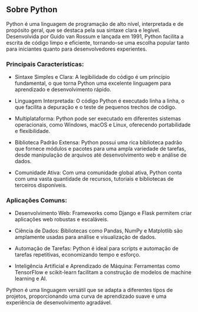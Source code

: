 ## Sobre Python
Python é uma linguagem de programação de alto nível, interpretada e de propósito geral, que se destaca pela sua sintaxe clara e legível. Desenvolvida por Guido van Rossum e lançada em 1991, Python facilita a escrita de código limpo e eficiente, tornando-se uma escolha popular tanto para iniciantes quanto para desenvolvedores experientes.

### Principais Características:
- Sintaxe Simples e Clara: 
  A legibilidade do código é um princípio fundamental, o que torna Python uma excelente linguagem para aprendizado e desenvolvimento rápido.

- Linguagem Interpretada:
  O código Python é executado linha a linha, o que facilita a depuração e o teste de pequenos trechos de código.

- Multiplataforma:
  Python pode ser executado em diferentes sistemas operacionais, como Windows, macOS e Linux, oferecendo portabilidade e flexibilidade.

- Biblioteca Padrão Extensa:
  Python possui uma rica biblioteca padrão que fornece módulos e pacotes para uma ampla variedade de tarefas, desde manipulação de arquivos até desenvolvimento web e análise de dados.

- Comunidade Ativa:
  Com uma comunidade global ativa, Python conta com uma vasta quantidade de recursos, tutoriais e bibliotecas de terceiros disponíveis.

### Aplicações Comuns:
- Desenvolvimento Web:
  Frameworks como Django e Flask permitem criar aplicações web robustas e escaláveis.

- Ciência de Dados:
  Bibliotecas como Pandas, NumPy e Matplotlib são amplamente usadas para análise e visualização de dados.

- Automação de Tarefas:
  Python é ideal para scripts e automação de tarefas repetitivas, economizando tempo e esforço.

- Inteligência Artificial e Aprendizado de Máquina:
  Ferramentas como TensorFlow e scikit-learn facilitam a construção de modelos de machine learning e AI.

Python é uma linguagem versátil que se adapta a diferentes tipos de projetos, proporcionando uma curva de aprendizado suave e uma experiência de desenvolvimento agradável.
